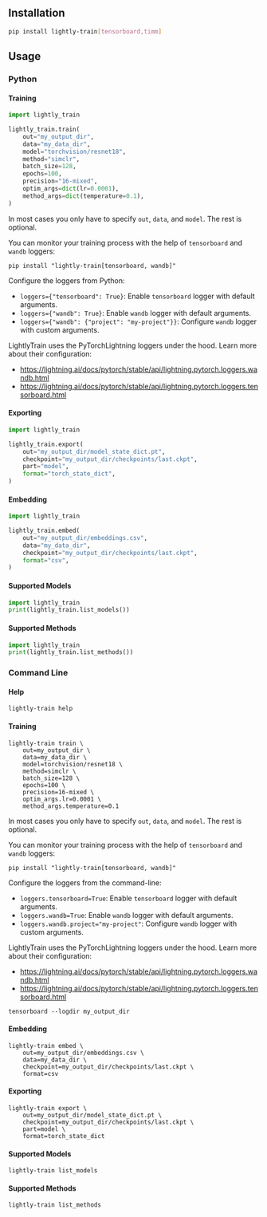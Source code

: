 ## Installation

```bash
pip install lightly-train[tensorboard,timm]
```

## Usage

### Python

#### Training

```python
import lightly_train

lightly_train.train(
    out="my_output_dir",
    data="my_data_dir",
    model="torchvision/resnet18",
    method="simclr",
    batch_size=128,
    epochs=100,
    precision="16-mixed",
    optim_args=dict(lr=0.0001),
    method_args=dict(temperature=0.1),
)
```

In most cases you only have to specify `out`, `data`, and `model`. The rest is optional.

You can monitor your training process with the help of `tensorboard` and `wandb` loggers:

```
pip install "lightly-train[tensorboard, wandb]"
```

Configure the loggers from Python:

- `loggers={"tensorboard": True}`: Enable `tensorboard` logger with default arguments.
- `loggers={"wandb": True}`: Enable `wandb` logger with default arguments.
- `loggers={"wandb": {"project": "my-project"}}`: Configure `wandb` logger with custom arguments.

LightlyTrain uses the PyTorchLightning loggers under the hood. Learn more about their configuration:

- https://lightning.ai/docs/pytorch/stable/api/lightning.pytorch.loggers.wandb.html
- https://lightning.ai/docs/pytorch/stable/api/lightning.pytorch.loggers.tensorboard.html

#### Exporting

```python
import lightly_train

lightly_train.export(
    out="my_output_dir/model_state_dict.pt",
    checkpoint="my_output_dir/checkpoints/last.ckpt",
    part="model",
    format="torch_state_dict",
)
```

#### Embedding

```python
import lightly_train

lightly_train.embed(
    out="my_output_dir/embeddings.csv",
    data="my_data_dir",
    checkpoint="my_output_dir/checkpoints/last.ckpt",
    format="csv",
)
```

#### Supported Models

```python
import lightly_train
print(lightly_train.list_models())
```

#### Supported Methods

```python
import lightly_train
print(lightly_train.list_methods())
```

### Command Line

#### Help

```
lightly-train help
```

#### Training

```
lightly-train train \
    out=my_output_dir \
    data=my_data_dir \
    model=torchvision/resnet18 \
    method=simclr \
    batch_size=128 \
    epochs=100 \
    precision=16-mixed \
    optim_args.lr=0.0001 \
    method_args.temperature=0.1
```

In most cases you only have to specify `out`, `data`, and `model`. The rest is optional.

You can monitor your training process with the help of `tensorboard` and `wandb` loggers:

```
pip install "lightly-train[tensorboard, wandb]"
```

Configure the loggers from the command-line:

- `loggers.tensorboard=True`: Enable `tensorboard` logger with default arguments.
- `loggers.wandb=True`: Enable `wandb` logger with default arguments.
- `loggers.wandb.project="my-project"`: Configure `wandb` logger with custom arguments.

LightlyTrain uses the PyTorchLightning loggers under the hood. Learn more about their configuration:

- https://lightning.ai/docs/pytorch/stable/api/lightning.pytorch.loggers.wandb.html
- https://lightning.ai/docs/pytorch/stable/api/lightning.pytorch.loggers.tensorboard.html

```
tensorboard --logdir my_output_dir
```

#### Embedding

```
lightly-train embed \
    out=my_output_dir/embeddings.csv \
    data=my_data_dir \
    checkpoint=my_output_dir/checkpoints/last.ckpt \
    format=csv
```

#### Exporting

```
lightly-train export \
    out=my_output_dir/model_state_dict.pt \
    checkpoint=my_output_dir/checkpoints/last.ckpt \
    part=model \
    format=torch_state_dict
```

#### Supported Models

```
lightly-train list_models
```

#### Supported Methods

```
lightly-train list_methods
```

